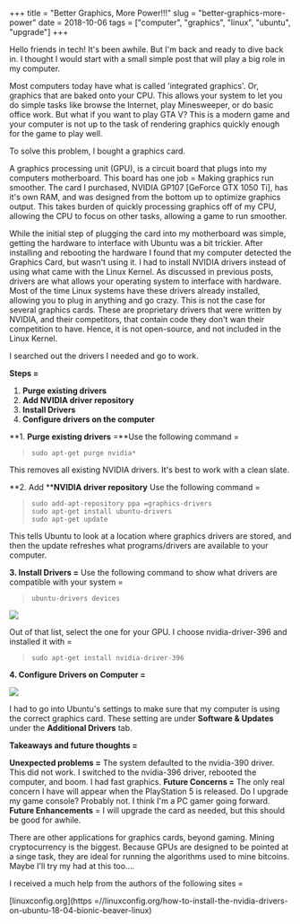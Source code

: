 +++
title = "Better Graphics, More Power!!!"
slug = "better-graphics-more-power"
date = 2018-10-06
tags = ["computer", "graphics", "linux", "ubuntu", "upgrade"]
+++

Hello friends in tech! It's been awhile. But I'm back and ready to dive back in. I thought I would start with a small simple post that will play a big role in my computer.

Most computers today have what is called 'integrated graphics'. Or, graphics that are baked onto your CPU. This allows your system to let you do simple tasks like browse the Internet, play Minesweeper, or do basic office work. But what if you want to play GTA V? This is a modern game and your computer is not up to the task of rendering graphics quickly enough for the game to play well.

To solve this problem, I bought a graphics card.

A graphics processing unit (GPU), is a circuit board that plugs into my computers motherboard. This board has one job = Making graphics run smoother. The card I purchased, NVIDIA GP107 [GeForce GTX 1050 Ti], has it's own RAM, and was designed from the bottom up to optimize graphics output. This takes burden of quickly processing graphics off of my CPU, allowing the CPU to focus on other tasks, allowing a game to run smoother.

While the initial step of plugging the card into my motherboard was simple, getting the hardware to interface with Ubuntu was a bit trickier. After installing and rebooting the hardware I found that my computer detected the Graphics Card, but wasn't using it. I had to install NVIDIA drivers instead of using what came with the Linux Kernel.
As discussed in previous posts, drivers are what allows your operating system to interface with hardware. Most of the time Linux systems have these drivers already installed, allowing you to plug in anything and go crazy. This is not the case for several graphics cards. These are proprietary drivers that were written by NVIDIA, and their competitors, that contain code they don't wan their competition to have. Hence, it is not open-source, and not included in the Linux Kernel.

I searched out the drivers I needed and go to work.

**Steps =**

1. **Purge existing drivers**
2. **Add NVIDIA driver repository**
3. **Install Drivers**
4. **Configure drivers on the computer**

**1.  ****Purge existing drivers**** =**Use the following command =

>     sudo apt-get purge nvidia*

This removes all existing NVIDIA drivers. It's best to work with a clean slate.

**2. Add ****NVIDIA driver repository**
Use the following command =

>     sudo add-apt-repository ppa =graphics-drivers
>     sudo apt-get install ubuntu-drivers
>     sudo apt-get update

This tells Ubuntu to look at a location where graphics drivers are stored, and then the update refreshes what programs/drivers are available to your computer.

**3. Install Drivers =**
Use the following command to show what drivers are compatible with your system =

>     ubuntu-drivers devices

![](__GHOST_URL__/content/images/wordpress/2018/10/Screenshot-from-2018-10-04-22-05-19-300x138.png)

Out of that list, select the one for your GPU. I choose nvidia-driver-396 and installed it with =

>     sudo apt-get install nvidia-driver-396

**4. Configure Drivers on Computer =**

![](__GHOST_URL__/content/images/wordpress/2018/10/Screenshot-from-2018-10-04-22-07-26-300x201.png)

I had to go into Ubuntu's settings to make sure that my computer is using the correct graphics card. These setting are under **Software & Updates** under the **Additional Drivers** tab.

**Takeaways and future thoughts =**

**Unexpected problems =** The system defaulted to the nvidia-390 driver. This did not work. I switched to the nvidia-396 driver, rebooted the computer, and boom. I had fast graphics.
**Future Concerns =** The only real concern I have will appear when the PlayStation 5 is released. Do I upgrade my game console? Probably not. I think I'm a PC gamer going forward.
**Future Enhancements** = I will upgrade the card as needed, but this should be good for awhile.

There are other applications for graphics cards, beyond gaming. Mining cryptocurrency is the biggest. Because GPUs are designed to be pointed at a singe task, they are ideal for running the algorithms used to mine bitcoins. Maybe I'll try my had at this too&#8230;.

I received a much help from the authors of the following sites =

[linuxconfig.org](https =//linuxconfig.org/how-to-install-the-nvidia-drivers-on-ubuntu-18-04-bionic-beaver-linux)
